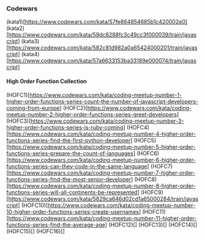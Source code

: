 ### Codewars ###

(kata1)[https://www.codewars.com/kata/57fe864854685b1c420002e0]
(kata2)[https://www.codewars.com/kata/59dc8288fc3c49cc3f000039/train/javascript]
(kata3)[https://www.codewars.com/kata/582c81d982a0a65424000201/train/javascript]
(kata4)[https://www.codewars.com/kata/57a6633153ba33189e000074/train/javascript]

#### High Order Function Collection 
(HOFC1)[https://www.codewars.com/kata/coding-meetup-number-1-higher-order-functions-series-count-the-number-of-javascript-developers-coming-from-europe]
(HOFC2)[https://www.codewars.com/kata/coding-meetup-number-2-higher-order-functions-series-greet-developers]
(HOFC3)[https://www.codewars.com/kata/coding-meetup-number-3-higher-order-functions-series-is-ruby-coming]
(HOFC4)[https://www.codewars.com/kata/coding-meetup-number-4-higher-order-functions-series-find-the-first-python-developer]
(HOFC5)[https://www.codewars.com/kata/coding-meetup-number-5-higher-order-functions-series-prepare-the-count-of-languages]
(HOFC6)[https://www.codewars.com/kata/coding-meetup-number-6-higher-order-functions-series-can-they-code-in-the-same-language]
(HOFC7)[https://www.codewars.com/kata/coding-meetup-number-7-higher-order-functions-series-find-the-most-senior-developer]
(HOFC8)[https://www.codewars.com/kata/coding-meetup-number-8-higher-order-functions-series-will-all-continents-be-represented]
(HOFC9)[https://www.codewars.com/kata/5829ca646d02cd1a65000284/train/javascript]
(HOFC10)[https://www.codewars.com/kata/coding-meetup-number-10-higher-order-functions-series-create-usernames]
(HOFC11)[https://www.codewars.com/kata/coding-meetup-number-11-higher-order-functions-series-find-the-average-age]
(HOFC12)[]
(HOFC13)[]
(HOFC14)[]
(HOFC15)[]
(HOFC16)[]